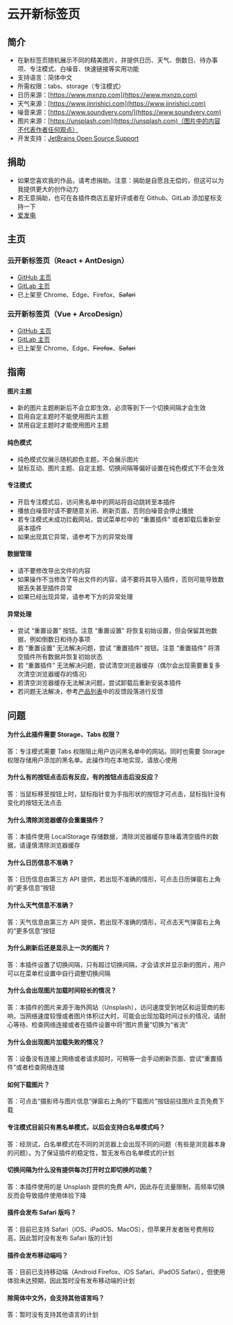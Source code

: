# 云开新标签页

## 简介
* 在新标签页随机展示不同的精美图片，并提供日历、天气、倒数日、待办事项、专注模式、白噪音、快速链接等实用功能
* 支持语言：简体中文
* 所需权限：tabs、storage（专注模式）
* 日历来源：[https://www.mxnzp.com](https://www.mxnzp.com)
* 天气来源：[https://www.jinrishici.com](https://www.jinrishici.com)
* 噪音来源：[https://www.soundvery.com/](https://www.soundvery.com)
* 图片来源：[https://unsplash.com](https://unsplash.com)（图片中的内容不代表作者任何观点）
* 开发支持：[JetBrains Open Source Support](https://jb.gg/OpenSourceSupport "跳转至 JetBrains Open Source Support")

## 捐助
* 如果您喜欢我的作品，请考虑捐助。注意：捐助是自愿且无偿的，但这可以为我提供更大的创作动力
* 若无意捐助，也可在各插件商店五星好评或者在 Github、GitLab 添加星标支持一下
* [爱发电](https://afdian.net/a/xyk953651094 "跳转至爱发电")

## 主页
### 云开新标签页（React + AntDesign）
* [GitHub 主页](https://github.com/xyk953651094/SkyNewTab-React "跳转至 GitHub 主页")
* [GitLab 主页](https://gitlab.com/xyk953651094/SkyNewTab-React "跳转至 GitLab 主页")
* 已上架至 Chrome、Edge、Firefox、~~Safari~~
### 云开新标签页（Vue + ArcoDesign）
* [GitHub 主页](https://github.com/xyk953651094/SkyNewTab-Vue "跳转至 GitHub 主页")
* [GitLab 主页](https://gitlab.com/xyk953651094/SkyNewTab-Vue "跳转至 GitLab 主页")
* 已上架至 Chrome、Edge、~~Firefox~~、~~Safari~~

## 指南
#### 图片主题
* 新的图片主题刷新后不会立即生效，必须等到下一个切换间隔才会生效
* 启用自定主题时不能使用图片主题
* 禁用自定主题时才能使用图片主题
#### 纯色模式
* 纯色模式仅展示随机颜色主题，不会展示图片
* 鼠标互动、图片主题、自定主题、切换间隔等偏好设置在纯色模式下不会生效
#### 专注模式
* 开启专注模式后，访问黑名单中的网站将自动跳转至本插件
* 播放白噪音时请不要随意关闭、刷新页面，否则白噪音会停止播放
* 若专注模式未成功拦截网站，尝试菜单栏中的 “重置插件” 或者卸载后重新安装本插件
* 如果出现其它异常，请参考下方的异常处理
#### 数据管理
* 请不要修改导出文件的内容
* 如果操作不当修改了导出文件的内容，请不要将其导入插件，否则可能导致数据丢失甚至插件异常
* 如果已经出现异常，请参考下方的异常处理
#### 异常处理
* 尝试 “重置设置” 按钮。注意 “重置设置” 将恢复初始设置，但会保留其他数据，例如倒数日和待办事项
* 若 “重置设置” 无法解决问题，尝试 “重置插件” 按钮。注意 “重置插件” 将清空插件所有数据并恢复初始状态
* 若 “重置插件” 无法解决问题，尝试清空浏览器缓存（偶尔会出现需要重复多次清空浏览器缓存的情况）
* 若清空浏览器缓存无法解决问题，尝试卸载后重新安装本插件
* 若问题无法解决，参考[产品列表](ProductList.md)中的反馈段落进行反馈

## 问题
#### 为什么此插件需要 Storage、Tabs 权限？
答：专注模式需要 Tabs 权限阻止用户访问黑名单中的网站。同时也需要 Storage 权限存储用户添加的黑名单。此操作均在本地实现，请放心使用
#### 为什么有的按钮点击后有反应，有的按钮点击后没反应？
答：当鼠标移至按钮上时，鼠标指针变为手指形状的按钮才可点击，鼠标指针没有变化的按钮无法点击
#### 为什么清除浏览器缓存会重置插件？
答：本插件使用 LocalStorage 存储数据，清除浏览器缓存意味着清空插件的数据，请谨慎清除浏览器缓存
#### 为什么日历信息不准确？
答：日历信息由第三方 API 提供，若出现不准确的情形，可点击日历弹窗右上角的“更多信息”按钮
#### 为什么天气信息不准确？
答：天气信息由第三方 API 提供，若出现不准确的情形，可点击天气弹窗右上角的“更多信息”按钮
#### 为什么刷新后还是显示上一次的图片？
答：本插件设置了切换间隔，只有超过切换间隔，才会请求并显示新的图片，用户可以在菜单栏设置中自行调整切换间隔
#### 为什么会出现图片加载时间较长的情况？
答：本插件的图片来源于海外网站（Unsplash），访问速度受到地区和运营商的影响，当网络速度较慢或者图片体积过大时，可能会出现加载时间过长的情况，请耐心等待、检查网络连接或者在插件设置中将“图片质量”切换为“省流”
#### 为什么会出现图片加载失败的情况？
答：设备没有连接上网络或者请求超时，可稍等一会手动刷新页面、尝试“重置插件”或者检查网络连接
#### 如何下载图片？
答：可点击“摄影师与图片信息”弹窗右上角的“下载图片”按钮前往图片主页免费下载
#### 专注模式目前只有黑名单模式，以后会支持白名单模式吗？
答：经测试，白名单模式在不同的浏览器上会出现不同的问题（有些是浏览器本身的问题）。为了保证插件的稳定性，暂无发布白名单模式的计划
#### 切换间隔为什么没有提供每次打开时立即切换的功能？
答：本插件使用的是 Unsplash 提供的免费 API，因此存在流量限制，高频率切换反而会导致插件使用体验下降
#### 插件会发布 Safari 版吗？
答：目前已支持 Safari（iOS、iPadOS、MacOS），但苹果开发者账号费用较高，因此暂时没有发布 Safari 版的计划
#### 插件会发布移动端吗？
答：目前已支持移动端（Android Firefox、iOS Safari、iPadOS Safari），但使用体验未达预期，因此暂时没有发布移动端的计划
#### 除简体中文外，会支持其他语言吗？
答：暂时没有支持其他语言的计划
